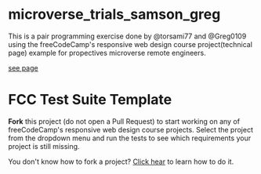 # microverse_trials_samson_greg

This is a pair programming exercise done by @torsami77 and @Greg0109 using the freeCodeCamp's responsive web design course project(technical page) example for propectives microverse remote engineers.

[see page](https://torsami77.github.io/microverse_trials_samson_greg/)

# FCC Test Suite Template

**Fork** this project (do not open a Pull Request) to start working on any of freeCodeCamp's responsive web design course projects. Select the project from the dropdown menu and run the tests to see which requirements your project is still missing.

You don't know how to fork a project? [Click hear](https://help.github.com/articles/fork-a-repo/) to learn how to do it.
